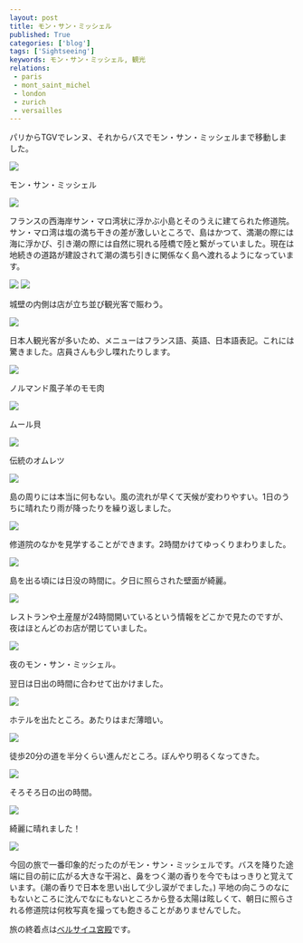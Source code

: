 ```yaml
---
layout: post
title: モン・サン・ミッシェル
published: True
categories: ['blog']
tags: ['Sightseeing']
keywords: モン・サン・ミッシェル, 観光
relations:
 - paris
 - mont_saint_michel
 - london
 - zurich
 - versailles
---
```


パリからTGVでレンヌ、それからバスでモン・サン・ミッシェルまで移動しました。

<img src="/assets/img/blog_msm01.JPG" class="image-on-frame image-fade">

<p class="injection-center">モン・サン・ミッシェル</p>

<img src="/assets/img/blog_msm02.JPG" class="image-on-frame image-fade">

フランスの西海岸サン・マロ湾状に浮かぶ小島とそのうえに建てられた修道院。サン・マロ湾は塩の満ち干きの差が激しいところで、島はかつて、満潮の際には海に浮かび、引き潮の際には自然に現れる陸橋で陸と繋がっていました。現在は地続きの道路が建設されて潮の満ち引きに関係なく島へ渡れるようになっています。

<img src="/assets/img/blog_msm03.JPG" class="image-on-frame image-fade">


<img src="/assets/img/blog_msm04.JPG" class="image-on-frame-small image-fade">

城壁の内側は店が立ち並び観光客で賑わう。

<img src="/assets/img/blog_msm11.JPG" class="image-on-frame image-fade">

日本人観光客が多いため、メニューはフランス語、英語、日本語表記。これには驚きました。店員さんも少し喋れたりします。

<img src="/assets/img/blog_msm12.JPG" class="image-on-frame image-fade">

ノルマンド風子羊のモモ肉

<img src="/assets/img/blog_msm13.JPG" class="image-on-frame image-fade">

ムール貝

<img src="/assets/img/blog_msm14.JPG" class="image-on-frame image-fade">

伝統のオムレツ

<img src="/assets/img/blog_msm05.JPG" class="image-on-frame image-fade">

島の周りには本当に何もない。風の流れが早くて天候が変わりやすい。1日のうちに晴れたり雨が降ったりを繰り返しました。

<img src="/assets/img/blog_msm07.JPG" class="image-on-frame-small image-fade">

修道院のなかを見学することができます。2時間かけてゆっくりまわりました。

<img src="/assets/img/blog_msm21.JPG" class="image-on-frame image-fade">

島を出る頃には日没の時間に。夕日に照らされた壁面が綺麗。

<img src="/assets/img/blog_msm22.JPG" class="image-on-frame image-fade">

レストランや土産屋が24時間開いているという情報をどこかで見たのですが、夜はほとんどのお店が閉じていました。

<img src="/assets/img/blog_msm23.JPG" class="image-on-frame image-fade">

夜のモン・サン・ミッシェル。

翌日は日出の時間に合わせて出かけました。

<img src="/assets/img/blog_msm31.JPG" class="image-on-frame image-fade">

ホテルを出たところ。あたりはまだ薄暗い。

<img src="/assets/img/blog_msm32.JPG" class="image-on-frame image-fade">

徒歩20分の道を半分くらい進んだところ。ぼんやり明るくなってきた。

<img src="/assets/img/blog_msm33.JPG" class="image-on-frame image-fade">

そろそろ日の出の時間。

<img src="/assets/img/blog_msm34.JPG" class="image-on-frame image-fade">

綺麗に晴れました！

<img src="/assets/img/blog_msm35.JPG" class="image-on-frame image-fade">

今回の旅で一番印象的だったのがモン・サン・ミッシェルです。バスを降りた途端に目の前に広がる大きな干潟と、鼻をつく潮の香りを今でもはっきりと覚えています。(潮の香りで日本を思い出して少し涙がでました。) 平地の向こうのなにもないところに沈んでなにもないところから登る太陽は眩しくて、朝日に照らされる修道院は何枚写真を撮っても飽きることがありませんでした。

旅の終着点は[ベルサイユ宮殿](http://mrk1869.com/blog/versailles/)です。
